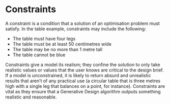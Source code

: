 # Constraints

A constraint is a condition that a solution of an optimisation problem must satisfy. In the table example, constraints may include the following:

* The table must have four legs 
* The table must be at least 50 centimetres wide 
* The table may be no more than 1 metre tall 
* The table cannot be blue 

Constraints give a model its realism; they confine the solution to only take realistic values or values that the user knows are critical to the design brief. If a model is unconstrained, it is likely to return absurd and unrealistic results that aren’t of any practical use \(a circular table that is three metres high with a single leg that balances on a point, for instance\). Constraints are vital as they ensure that a Generative Design algorithm outputs something realistic and reasonable.

